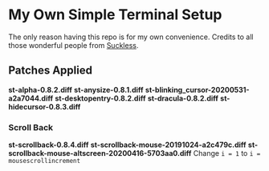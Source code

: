 # My Own Simple Terminal Setup
The only reason having this repo is for my own convenience. Credits to all those wonderful people from [Suckless](https://suckless.org).

## Patches Applied
**st-alpha-0.8.2.diff**
**st-anysize-0.8.1.diff**
**st-blinking_cursor-20200531-a2a7044.diff**
**st-desktopentry-0.8.2.diff**
**st-dracula-0.8.2.diff**
**st-hidecursor-0.8.3.diff**

### Scroll Back
**st-scrollback-0.8.4.diff**
**st-scrollback-mouse-20191024-a2c479c.diff**
**st-scrollback-mouse-altscreen-20200416-5703aa0.diff** Change `i = 1` to `i = mousescrollincrement`